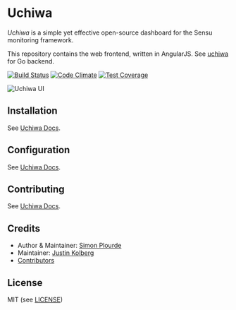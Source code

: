 # Uchiwa
*Uchiwa* is a simple yet effective open-source dashboard for the Sensu monitoring framework.

This repository contains the web frontend, written in AngularJS.
See [uchiwa](https://github.com/sensu/uchiwa) for Go backend.

[![Build Status](https://travis-ci.org/sensu/uchiwa-web.svg?branch=master)](https://travis-ci.org/sensu/uchiwa-web)
[![Code Climate](https://codeclimate.com/github/sensu/uchiwa-web/badges/gpa.svg)](https://codeclimate.com/github/sensu/uchiwa-web)
[![Test Coverage](https://codeclimate.com/github/sensu/uchiwa-web/badges/coverage.svg)](https://codeclimate.com/github/sensu/uchiwa-web/coverage)

![Uchiwa UI](https://github.com/sensu/uchiwa/raw/master/docs/uchiwa-ui.png)

## Installation
See [Uchiwa Docs](https://docs.sensu.io/uchiwa/latest/getting-started/installation/).

## Configuration
See [Uchiwa Docs](https://docs.sensu.io/uchiwa/latest/getting-started/configuration/).

## Contributing
See [Uchiwa Docs](https://docs.sensu.io/uchiwa/latest/contributing/).

## Credits
* Author & Maintainer: [Simon Plourde][author]
* Maintainer: [Justin Kolberg][amdprophet]
* [Contributors](https://github.com/sensu/uchiwa-web/graphs/contributors)

## License
MIT (see [LICENSE][license])

[author]:                 https://github.com/palourde
[license]:                https://github.com/sensu/uchiwa-web/blob/master/LICENSE
[amdprophet]:             https://github.com/amdprophet
